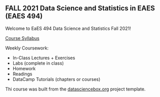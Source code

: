 ## FALL 2021 Data Science and Statistics in EAES (EAES 494)

Welcome to EaES 494 Data Science and Statistics Fall 2021!

[Course Syllabus](https://docs.google.com/document/d/1UtP3HpjSs935YHuyEgRqWUXNGiSxyhiv-yqG8ZhM-dE/edit)

Weekly Coursework:

-   In-Class Lectures + Exercises
-   Labs (complete in class)
-   Homework
-   Readings
-   DataCamp Tutorials (chapters or courses)

Thi course was built from the [datasciencebox.org](https://datasciencebox.org/) project template.
